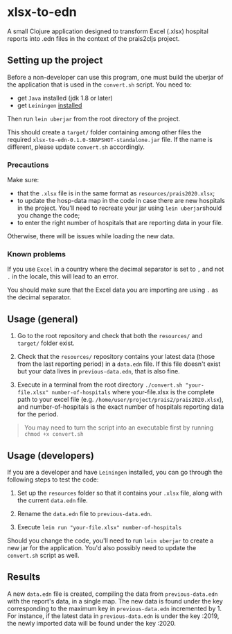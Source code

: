 # xlsx-to-edn

A small Clojure application designed to transform Excel (.xlsx) hospital reports into .edn files in the context of the prais2cljs project.

## Setting up the project

Before a non-developer can use this program, one must build the uberjar of the application that is used in the `convert.sh` script.
You need to:
- get `Java` installed (jdk 1.8 or later)
- get `Leiningen` [installed](https://leiningen.org/#install)

Then run `lein uberjar` from the root directory of the project.

This should create a `target/` folder containing among other files the required `xlsx-to-edn-0.1.0-SNAPSHOT-standalone.jar` file. If the name is different, please update `convert.sh` accordingly.

### Precautions

Make sure:
- that the `.xlsx` file is in the same format as `resources/prais2020.xlsx`;
- to update the hosp-data map in the code in case there are new hospitals in the project. You'll need to recreate your jar using `lein uberjar`should you change the code;
- to enter the right number of hospitals that are reporting data in your file.

Otherwise, there will be issues while loading the new data.

### Known problems

If you use `Excel` in a country where the decimal separator is set to `,` and not `.` in the locale, this will lead to an error.

You should make sure that the Excel data you are importing are using `.` as the decimal separator.

## Usage (general)

1. Go to the root repository and check that both the `resources/` and `target/` folder exist.

2. Check that the `resources/` repository contains your latest data (those from the last reporting period) in a `data.edn` file. If this file doesn't exist but your data lives in `previous-data.edn`, that is also fine.

3. Execute in a terminal from the root directory `./convert.sh "your-file.xlsx" number-of-hospitals` where your-file.xlsx is the complete path to your excel file (e.g. `/home/user/project/prais2/prais2020.xlsx`), and number-of-hospitals is the exact number of hospitals reporting data for the period.
> You may need to turn the script into an executable first by running `chmod +x convert.sh`

## Usage (developers)

If you are a developer and have `Leiningen` installed, you can go through the following steps to test the code:

1. Set up the `resources` folder so that it contains your `.xlsx` file, along with the current `data.edn` file.

2. Rename the `data.edn` file to `previous-data.edn`.

3. Execute `lein run "your-file.xlsx" number-of-hospitals`

Should you change the code, you'll need to run `lein uberjar` to create a new jar for the application. You'd also possibly need to update the `convert.sh` script as well.

## Results

A new `data.edn` file is created, compiling the data from `previous-data.edn` with the report's data, in a single map. The new data is found under the key corresponding to the maximum key in `previous-data.edn` incremented by 1. For instance, if the latest data in `previous-data.edn` is under the key :2019, the newly imported data will be found under the key :2020.


